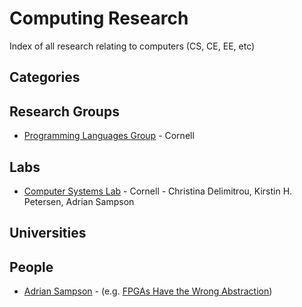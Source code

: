 # Computing Research
Index of all research relating to computers (CS, CE, EE, etc)

## Categories

## Research Groups
* [Programming Languages Group](http://pl.cs.cornell.edu) - Cornell 

## Labs
* [Computer Systems Lab](http://www.csl.cornell.edu/) - Cornell - Christina Delimitrou, Kirstin H. Petersen, Adrian Sampson 

## Universities

## People
* [Adrian Sampson](https://www.cs.cornell.edu/~asampson/) - (e.g. [FPGAs Have the Wrong Abstraction](https://www.cs.cornell.edu/~asampson/blog/fpgaabstraction.html))
